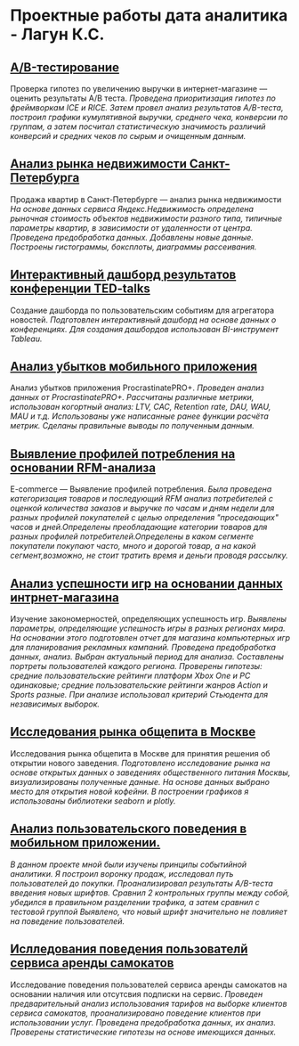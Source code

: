 # Проектные работы дата аналитика - Лагун К.С.
## [A/B-тестирование](A-B_testing/README.md) 
Проверка гипотез по увеличению выручки в интернет-магазине — оценить результаты A/B теста.
*Проведена приоритизация гипотез по фреймворкам ICE и RICE. Затем провел анализ результатов A/B-теста, построил графики кумулятивной выручки, среднего чека, конверсии по группам, а затем посчитал статистическую значимость различий конверсий и средних чеков по сырым и очищенным данным.* 
## [Анализ рынка недвижимости Санкт-Петербурга](SPB_real_estate/README.md)
Продажа квартир в Санкт-Петербурге — анализ рынка недвижимости
*На основе данных сервиса Яндекс.Недвижимость определена рыночная стоимость объектов недвижимости разного типа, типичные параметры квартир, в зависимости от удаленности от центра. Проведена предобработка данных. Добавлены новые данные. Построены гистограммы, боксплоты, диаграммы рассеивания.*
## [Интерактивный дашборд результатов конференции TED-talks](TED_talks_tableau/README.md)
Создание дашборда по пользовательским событиям для агрегатора новостей.
*Подготовлен интерактивный дашборд на основе данных о конференциях. Для создания дашбордов использован BI-инструмент Tableau.*
## [Анализ убытков мобильного приложения](business_analysis/README.md)
Анализ убытков приложения ProcrastinatePRO+.
*Проведен анализ данных от ProcrastinatePRO+. Рассчитаны различные метрики, использован когортный анализ: LTV, CAC, Retention rate, DAU, WAU, MAU и т.д. Использованы уже написанные ранее функции расчёта метрик. Сделаны правильные выводы по полученным данным.*
## [Выявление профилей потребления на основании RFM-анализа](e-commerce/README.md)
E-commerce — Выявление профилей потребления.
*Была проведена категоризация товаров и последующий RFM анализ потребителей с оценкой количества заказов и выручке по часам и дням недели для разных профилей покупателей с целью определения "проседающих" часов и дней.Определены преобладающие категории товаров для разных профилей потребителей.Определены в каком сегменте покупатели покупают часто, много и дорогой товар, а на какой сегмент,возможно, не стоит тратить время и деньги проводя рассылку.*
## [Анализ успешности игр на основании данных интрнет-магазина](game_store_analysis/README.md)
Изучение закономерностей, определяющих успешность игр.
*Выявлены параметры, определяющие успешность игры в разных регионах мира. На основании этого подготовлен отчет для магазина компьютерных игр для планирования рекламных кампаний. Проведена предобработка данных, анализ. Выбран актуальный период для анализа. Составлены портреты пользователей каждого региона. Проверены гипотезы: средние пользовательские рейтинги платформ Xbox One и PC одинаковые; средние пользовательские рейтинги жанров Action и Sports разные. При анализе использовал критерий Стьюдента для независимых выборок.*
## [Исследования рынка общепита в Москве](market_analysis/README.md)
Исследования рынка общепита в Москве для принятия решения об открытии нового заведения.
*Подготовлено исследование рынка на основе открытых данных о заведениях общественного питания Москвы, визуализированы полученные данные. На основе данных выбрано место для открытия новой кофейни. В построении графиков я использованы библиотеки seaborn и plotly.*
## [Анализ пользовательского поведения в мобильном приложении.](mobile_app_analysis/README.md)
*В данном проекте мной были изучены принципы событийной аналитики. Я построил воронку продаж, исследовал путь пользователей до покупки. Проанализировал результаты A/B-теста введения новых шрифтов. Сравнил 2 контрольных группы между собой, убедился в правильном разделении трафика, а затем сравнил с тестовой группой Выявлено, что новый шрифт значительно не повлияет на поведение пользователей.*
## [Ислледования поведения пользователй сервиса аренды самокатов](scooter_rental/README.md)
Исследование поведения пользователей сервиса аренды самокатов на основании наличия или отсутсвия подписки на сервис.
*Проведен предварительный анализ использования тарифов на выборке клиентов сервиса самокатов, проанализировано поведение клиентов при использовании услуг. Проведена предобработка данных, их анализ. Проверены статистические гипотезы на основе имеющихся данных.*
